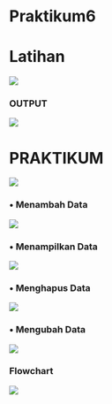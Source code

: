 # Praktikum6

# Latihan

![](dokumentasi/latihan.png)

<h3>OUTPUT</h3>

![](dokumentasi/Screenshot%202023-12-02%20154550.png)

<h1>PRAKTIKUM</h1>

![](dokumentasi/praktikum.png)

### • Menambah Data

![](dokumentasi/Screenshot%202023-12-02%20155320.png)

### • Menampilkan Data

![](dokumentasi/Screenshot%202023-12-02%20155400.png)

### • Menghapus Data
![](dokumentasi/Screenshot%202023-12-02%20155445.png)

### • Mengubah Data

![](dokumentasi/Screenshot%202023-12-02%20155655.png)

<h3>Flowchart</h3>

![](dokumentasi/flowchart.png)
